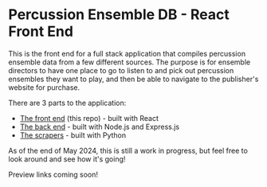 # Percussion Ensemble DB - React Front End

This is the front end for a full stack application that compiles percussion ensemble data from a few different sources. The purpose is for ensemble directors to have one place to go to listen to and pick out percussion ensembles they want to play, and then be able to navigate to the publisher's website for purchase.

There are 3 parts to the application:

- [The front end](https://github.com/sds0208/perc-ens-frontend) (this repo) - built with React
- [The back end](https://github.com/sds0208/perc-ens-backend) - built with Node.js and Express.js
- [The scrapers](https://github.com/sds0208/perc-ens-scraper) - built with Python

As of the end of May 2024, this is still a work in progress, but feel free to look around and see how it's going!

Preview links coming soon!

